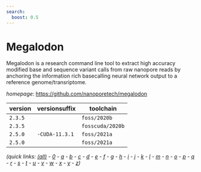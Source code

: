 ```yaml
---
search:
  boost: 0.5
---
```

# Megalodon

Megalodon is a research command line tool to extract high accuracy modified base and sequence variant calls from raw nanopore reads by anchoring the information rich basecalling neural network output to a reference genome/transriptome.

*homepage*: <https://github.com/nanoporetech/megalodon>

version | versionsuffix | toolchain
--------|---------------|----------
``2.3.5`` |  | ``foss/2020b``
``2.3.5`` |  | ``fosscuda/2020b``
``2.5.0`` | ``-CUDA-11.3.1`` | ``foss/2021a``
``2.5.0`` |  | ``foss/2021a``


*(quick links: [(all)](../index.md) - [0](../0/index.md) - [a](../a/index.md) - [b](../b/index.md) - [c](../c/index.md) - [d](../d/index.md) - [e](../e/index.md) - [f](../f/index.md) - [g](../g/index.md) - [h](../h/index.md) - [i](../i/index.md) - [j](../j/index.md) - [k](../k/index.md) - [l](../l/index.md) - [m](../m/index.md) - [n](../n/index.md) - [o](../o/index.md) - [p](../p/index.md) - [q](../q/index.md) - [r](../r/index.md) - [s](../s/index.md) - [t](../t/index.md) - [u](../u/index.md) - [v](../v/index.md) - [w](../w/index.md) - [x](../x/index.md) - [y](../y/index.md) - [z](../z/index.md))*

